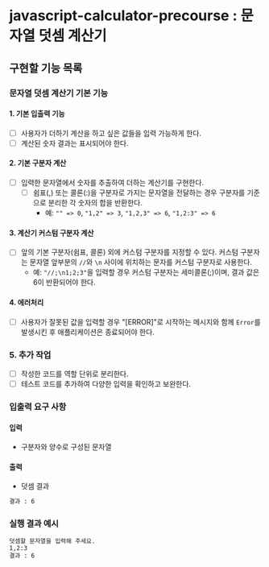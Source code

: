 # javascript-calculator-precourse : 문자열 덧셈 계산기

## 구현할 기능 목록

### 문자열 덧셈 계산기 기본 기능

#### 1. 기본 입출력 기능

- [ ] 사용자가 더하기 계산을 하고 싶은 값들을 입력 가능하게 한다.
- [ ] 계산된 숫자 결과는 표시되어야 한다.

#### 2. 기본 구분자 계산

- [ ] 입력한 문자열에서 숫자를 추출하여 더하는 계산기를 구현한다.
  - [ ] 쉼표(,) 또는 콜론(:)을 구분자로 가지는 문자열을 전달하는 경우 구분자를 기준으로 분리한 각 숫자의 합을 반환한다.
    - 예: `"" => 0`, `"1,2" => 3`, `"1,2,3" => 6`, `"1,2:3" => 6`

#### 3. 계산기 커스텀 구분자 계산

- [ ] 앞의 기본 구분자(쉼표, 콜론) 외에 커스텀 구분자를 지정할 수 있다. 커스텀 구분자는 문자열 앞부분의 `//`와 `\n` 사이에 위치하는 문자를 커스텀 구분자로 사용한다.
  - 예: `"//;\n1;2;3"`을 입력할 경우 커스텀 구분자는 세미콜론(;)이며, 결과 값은 6이 반환되어야 한다.

#### 4. 에러처리

- [ ] 사용자가 잘못된 값을 입력할 경우 "[ERROR]"로 시작하는 메시지와 함께 `Error`를 발생시킨 후 애플리케이션은 종료되어야 한다.

### 5. 추가 작업

- [ ] 작성한 코드를 역할 단위로 분리한다.
- [ ] 테스트 코드를 추가하여 다양한 입력을 확인하고 보완한다.

### 입출력 요구 사항

#### 입력

- 구분자와 양수로 구성된 문자열

#### 출력

- 덧셈 결과

```bash
결과 : 6
```

### 실행 결과 예시

```bash
덧셈할 문자열을 입력해 주세요.
1,2:3
결과 : 6
```
